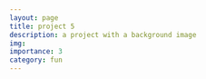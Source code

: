 ```yaml
---
layout: page
title: project 5
description: a project with a background image
img:
importance: 3
category: fun
---
```

